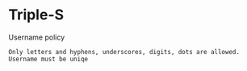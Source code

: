# Triple-S


Username policy

    Only letters and hyphens, underscores, digits, dots are allowed.
    Username must be uniqe
